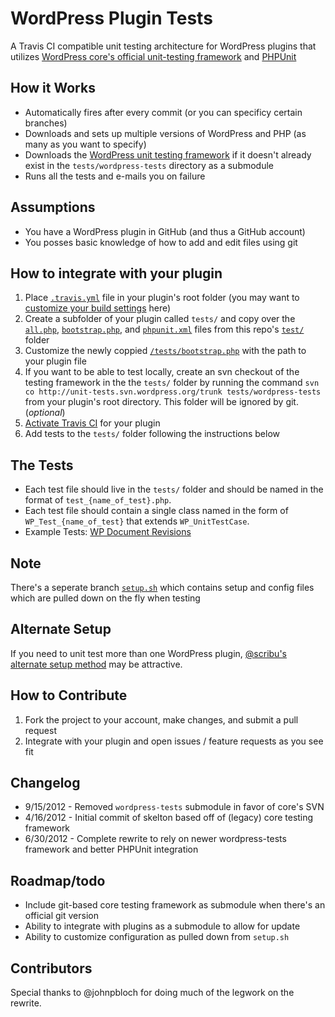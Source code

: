 WordPress Plugin Tests
======================

A Travis CI compatible unit testing architecture for WordPress plugins that utilizes [WordPress core's official unit-testing framework](http://unit-tests.trac.wordpress.org/browser/trunk) and [PHPUnit](https://github.com/sebastianbergmann/phpunit/)

How it Works
------------
* Automatically fires after every commit (or you can specificy certain branches)
* Downloads and sets up multiple versions of WordPress and PHP (as many as you want to specify)
* Downloads the [WordPress unit testing framework](http://unit-tests.trac.wordpress.org/browser/trunk) if it doesn't already exist in the `tests/wordpress-tests` directory as a submodule
* Runs all the tests and e-mails you on failure

Assumptions
------------
* You have a WordPress plugin in GitHub (and thus a GitHub account)
* You posses basic knowledge of how to add and edit files using git

How to integrate with your plugin
----------------------------------
1. Place [`.travis.yml`](https://github.com/benbalter/wordpress-plugin-tests/blob/master/.travis.yml) file in your plugin's root folder (you may want to [customize your build settings](http://about.travis-ci.org/docs/user/build-configuration/) here)
2. Create a subfolder of your plugin called `tests/` and copy over the [`all.php`](https://github.com/benbalter/wordpress-plugin-tests/blob/master/tests/All.php), [`bootstrap.php`](https://github.com/benbalter/wordpress-plugin-tests/blob/master/tests/bootstrap.php), and [`phpunit.xml`](https://github.com/benbalter/wordpress-plugin-tests/blob/master/tests/phpunit.xml) files from this repo's [`test/`](https://github.com/benbalter/wordpress-plugin-tests/tree/master/tests) folder
3. Customize the newly coppied [`/tests/bootstrap.php`](https://github.com/benbalter/wordpress-plugin-tests/blob/master/tests/bootstrap.php) with the path to your plugin file 
4. If you want to be able to test locally, create an svn checkout of the testing framework in the the `tests/` folder by running the command `svn co http://unit-tests.svn.wordpress.org/trunk tests/wordpress-tests` from your plugin's root directory. This folder will be ignored by git. (*optional*)
5. [Activate Travis CI](http://travis-ci.org/profile) for your plugin
6. Add tests to the `tests/` folder following the instructions below

The Tests
---------
* Each test file should live in the `tests/` folder and should be named in the format of `test_{name_of_test}.php`.
* Each test file should contain a single class named in the form of `WP_Test_{name_of_test}` that extends `WP_UnitTestCase`. 
* Example Tests: [WP Document Revisions](https://github.com/benbalter/WP-Document-Revisions/tree/master/tests)

Note
----
There's a seperate branch [`setup.sh`](https://github.com/benbalter/wordpress-plugin-tests/tree/setup) which contains setup and config files which are pulled down on the fly when testing

Alternate Setup
---------------
If you need to unit test more than one WordPress plugin, [@scribu's alternate setup method](https://github.com/benbalter/wordpress-plugin-tests/issues/9#issuecomment-8567084) may be attractive.

How to Contribute
-----------------
1. Fork the project to your account, make changes, and submit a pull request
1. Integrate with your plugin and open issues / feature requests as you see fit

Changelog
---------
* 9/15/2012 - Removed `wordpress-tests` submodule in favor of core's SVN
* 4/16/2012 - Initial commit of skelton based off of (legacy) core testing framework
* 6/30/2012 - Complete rewrite to rely on newer wordpress-tests framework and better PHPUnit integration

Roadmap/todo
------------
* Include git-based core testing framework as submodule when there's an official git version
* Ability to integrate with plugins as a submodule to allow for update
* Ability to customize configuration as pulled down from `setup.sh`

Contributors
------------
Special thanks to @johnpbloch for doing much of the legwork on the rewrite.

